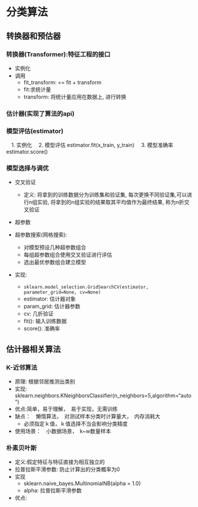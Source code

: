 # 分类算法

## 转换器和预估器

### 转换器(Transformer):特征工程的接口

* 实例化
* 调用
    * fit_transform: == fit + transform
    * fit:求统计量
    * transform: 将统计量应用在数据上, 进行转换



### 估计器(实现了算法的api)

### 模型评估(estimator)

　1. 实例化
 　2. 模型评估 estimator.fit(x_train, y_train)
  　3. 模型准确率 estimator.score()



### 模型选择与调优

* 交叉验证

    * 定义: 将拿到的训练数据分为训练集和验证集, 每次更换不同验证集,可以进行n组实验, 将拿到的n组实验的结果取其平均值作为最终结果, 称为n折交叉验证

* 超参数

* 超参数搜索(网格搜索):

    * 对模型预设几种超参数组合
    * 每组超参数组合使用交叉验证进行评估
    * 选出最优参数组合建立模型

* 实现:  

    * ```sklearn.model_selection.GridSearchCV(estimator, parameter_grid=None, cv=None)```
    * estimator: 估计器对象
    * param_grid: 估计器参数
    * cv: 几折验证
    * fit(): 输入训练数据
    * score(): 准确率

    



## 估计器相关算法

### K-近邻算法

* 原理: 根据邻居推测出类别
* 实现: sklearn.neighbors.KNeighborsClassifier(n_neighbors=5,algorithm=“auto”)
* 优点:简单，易于理解，　易于实现，无需训练
* 缺点：　懒惰算法，　对测试样本分类时计算量大，　内存消耗大
    * 必须指定ｋ值，ｋ值选择不当会影响分类精度
* 使用场景：　小数据场景，　k~w数量样本



### 朴素贝叶斯

* 定义:假定特征与特征直接为相互独立的
* 拉普拉斯平滑参数: 防止计算出的分类概率为0
* 实现
    * sklearn.naive_bayes.MultinomialNB(alpha = 1.0)
    * alpha: 拉普拉斯平滑参数
* 优点: 

